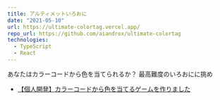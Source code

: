 ```yaml
---
title: アルティメットいろおに
date: "2021-05-10"
url: https://ultimate-colortag.vercel.app/
repo_url: https://github.com/aiandrox/ultimate-colortag
technologies:
  - TypeScript
  - React
---
```


あなたはカラーコードから色を当てられるか？ 最高難度のいろおにに挑め

- [【個人開発】カラーコードから色を当てるゲームを作りました](https://zenn.dev/aiandrox/articles/bdbca41d9f8fde)
